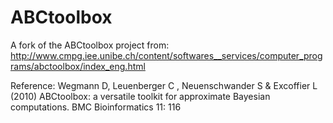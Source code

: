 ABCtoolbox
==========

A fork of the ABCtoolbox project from:
http://www.cmpg.iee.unibe.ch/content/softwares__services/computer_programs/abctoolbox/index_eng.html

Reference:
Wegmann D, Leuenberger C , Neuenschwander S &amp; Excoffier L (2010) ABCtoolbox: a versatile toolkit for approximate Bayesian computations. BMC Bioinformatics 11: 116
